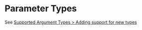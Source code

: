 # Parameter Types

See [Supported Argument Types > Adding support for new types](../Arguments/argument-types.md#adding-support-for-other-types)